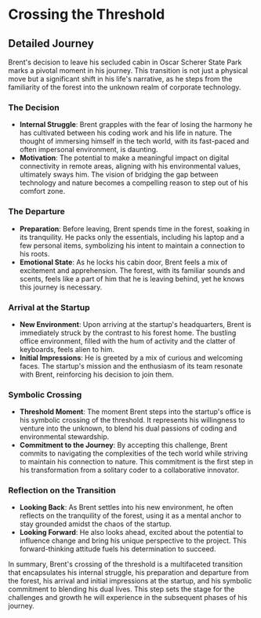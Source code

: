 # Crossing the Threshold

## Detailed Journey

Brent's decision to leave his secluded cabin in Oscar Scherer State Park marks a pivotal moment in his journey. This transition is not just a physical move but a significant shift in his life's narrative, as he steps from the familiarity of the forest into the unknown realm of corporate technology.

### The Decision

- **Internal Struggle**: Brent grapples with the fear of losing the harmony he has cultivated between his coding work and his life in nature. The thought of immersing himself in the tech world, with its fast-paced and often impersonal environment, is daunting.
- **Motivation**: The potential to make a meaningful impact on digital connectivity in remote areas, aligning with his environmental values, ultimately sways him. The vision of bridging the gap between technology and nature becomes a compelling reason to step out of his comfort zone.

### The Departure

- **Preparation**: Before leaving, Brent spends time in the forest, soaking in its tranquility. He packs only the essentials, including his laptop and a few personal items, symbolizing his intent to maintain a connection to his roots.
- **Emotional State**: As he locks his cabin door, Brent feels a mix of excitement and apprehension. The forest, with its familiar sounds and scents, feels like a part of him that he is leaving behind, yet he knows this journey is necessary.

### Arrival at the Startup

- **New Environment**: Upon arriving at the startup's headquarters, Brent is immediately struck by the contrast to his forest home. The bustling office environment, filled with the hum of activity and the clatter of keyboards, feels alien to him.
- **Initial Impressions**: He is greeted by a mix of curious and welcoming faces. The startup's mission and the enthusiasm of its team resonate with Brent, reinforcing his decision to join them.

### Symbolic Crossing

- **Threshold Moment**: The moment Brent steps into the startup's office is his symbolic crossing of the threshold. It represents his willingness to venture into the unknown, to blend his dual passions of coding and environmental stewardship.
- **Commitment to the Journey**: By accepting this challenge, Brent commits to navigating the complexities of the tech world while striving to maintain his connection to nature. This commitment is the first step in his transformation from a solitary coder to a collaborative innovator.

### Reflection on the Transition

- **Looking Back**: As Brent settles into his new environment, he often reflects on the tranquility of the forest, using it as a mental anchor to stay grounded amidst the chaos of the startup.
- **Looking Forward**: He also looks ahead, excited about the potential to influence change and bring his unique perspective to the project. This forward-thinking attitude fuels his determination to succeed.

In summary, Brent's crossing of the threshold is a multifaceted transition that encapsulates his internal struggle, his preparation and departure from the forest, his arrival and initial impressions at the startup, and his symbolic commitment to blending his dual lives. This step sets the stage for the challenges and growth he will experience in the subsequent phases of his journey.

